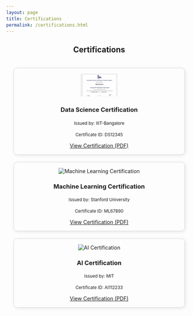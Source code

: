 ```yaml
---
layout: page
title: Certifications
permalink: /certifications.html
---
```


<h2 style="text-align: center;">Certifications</h2>

<div style="display: grid; grid-template-columns: repeat(auto-fit, minmax(250px, 1fr)); gap: 20px; justify-content: center; align-items: center; padding: 20px;">

  <div style="text-align: center; border: 1px solid #ddd; padding: 15px; border-radius: 10px; box-shadow: 2px 2px 10px rgba(0, 0, 0, 0.1);">
    <img src="/assets/img/ds.png" width="100" alt="Data Science Certification">
    <h3>Data Science Certification</h3>
    <p><small>Issued by: IIIT-Bangalore</small></p>
    <p><small>Certificate ID: DS12345</small></p>
    <a href="pdf/data-science.pdf" target="_blank">View Certification (PDF)</a>
  </div>

  <div style="text-align: center; border: 1px solid #ddd; padding: 15px; border-radius: 10px; box-shadow: 2px 2px 10px rgba(0, 0, 0, 0.1);">
    <img src="/assets/img/ml_logo.jpg" width="100" alt="Machine Learning Certification">
    <h3>Machine Learning Certification</h3>
    <p><small>Issued by: Stanford University</small></p>
    <p><small>Certificate ID: ML67890</small></p>
    <a href="pdf/machine-learning.pdf" target="_blank">View Certification (PDF)</a>
  </div>

  <div style="text-align: center; border: 1px solid #ddd; padding: 15px; border-radius: 10px; box-shadow: 2px 2px 10px rgba(0, 0, 0, 0.1);">
    <img src="/assets/img/ai_logo.jpg" width="100" alt="AI Certification">
    <h3>AI Certification</h3>
    <p><small>Issued by: MIT</small></p>
    <p><small>Certificate ID: AI112233</small></p>
    <a href="pdf/ai-certification.pdf" target="_blank">View Certification (PDF)</a>
  </div>

</div>
